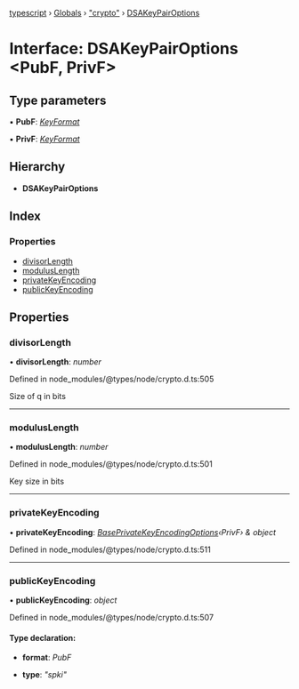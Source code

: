 [typescript](../README.md) › [Globals](../globals.md) › ["crypto"](../modules/_crypto_.md) › [DSAKeyPairOptions](_crypto_.dsakeypairoptions.md)

# Interface: DSAKeyPairOptions <**PubF, PrivF**>

## Type parameters

▪ **PubF**: *[KeyFormat](../modules/_crypto_.md#keyformat)*

▪ **PrivF**: *[KeyFormat](../modules/_crypto_.md#keyformat)*

## Hierarchy

* **DSAKeyPairOptions**

## Index

### Properties

* [divisorLength](_crypto_.dsakeypairoptions.md#divisorlength)
* [modulusLength](_crypto_.dsakeypairoptions.md#moduluslength)
* [privateKeyEncoding](_crypto_.dsakeypairoptions.md#privatekeyencoding)
* [publicKeyEncoding](_crypto_.dsakeypairoptions.md#publickeyencoding)

## Properties

###  divisorLength

• **divisorLength**: *number*

Defined in node_modules/@types/node/crypto.d.ts:505

Size of q in bits

___

###  modulusLength

• **modulusLength**: *number*

Defined in node_modules/@types/node/crypto.d.ts:501

Key size in bits

___

###  privateKeyEncoding

• **privateKeyEncoding**: *[BasePrivateKeyEncodingOptions](_crypto_.baseprivatekeyencodingoptions.md)‹PrivF› & object*

Defined in node_modules/@types/node/crypto.d.ts:511

___

###  publicKeyEncoding

• **publicKeyEncoding**: *object*

Defined in node_modules/@types/node/crypto.d.ts:507

#### Type declaration:

* **format**: *PubF*

* **type**: *"spki"*
